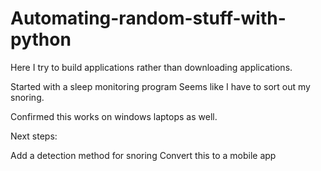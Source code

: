 # Automating-random-stuff-with-python

Here I try to build applications rather than downloading applications.

Started with a sleep monitoring program
Seems like I have to sort out my snoring.

Confirmed this works on windows laptops as well.

Next steps:

Add a detection method for snoring
Convert this to a mobile app

